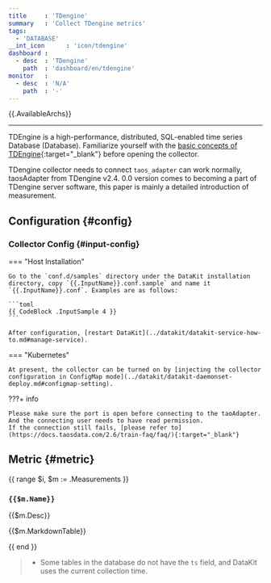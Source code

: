 ```yaml
---
title     : 'TDengine'
summary   : 'Collect TDengine metrics'
tags:
  - 'DATABASE'
__int_icon      : 'icon/tdengine'
dashboard :
  - desc  : 'TDengine'
    path  : 'dashboard/en/tdengine'
monitor   :
  - desc  : 'N/A'
    path  : '-'
---
```



{{.AvailableArchs}}

---

TDEngine is a high-performance, distributed, SQL-enabled time series Database (Database). Familiarize yourself with the [basic concepts of TDEngine](https://docs.taosdata.com/concept/){:target="_blank"} before opening the collector.

TDengine collector needs to connect `taos_adapter` can work normally, taosAdapter from TDengine v2.4. 0.0 version comes to becoming a part of TDengine server software, this paper is mainly a detailed introduction of measurement.

## Configuration  {#config}

<!-- markdownlint-disable MD046 -->
### Collector Config {#input-config}

=== "Host Installation"

    Go to the `conf.d/samples` directory under the DataKit installation directory, copy `{{.InputName}}.conf.sample` and name it `{{.InputName}}.conf`. Examples are as follows:
    
    ```toml
    {{ CodeBlock .InputSample 4 }}
    ```
    
    After configuration, [restart DataKit](../datakit/datakit-service-how-to.md#manage-service).

=== "Kubernetes"

    At present, the collector can be turned on by [injecting the collector configuration in ConfigMap mode](../datakit/datakit-daemonset-deploy.md#configmap-setting).
<!-- markdownlint-enable -->

<!-- markdownlint-disable MD046 -->
???+ info

    Please make sure the port is open before connecting to the taoAdapter. And the connecting user needs to have read permission.
    If the connection still fails, [please refer to](https://docs.taosdata.com/2.6/train-faq/faq/){:target="_blank"}
<!-- markdownlint-enable -->

## Metric {#metric}

{{ range $i, $m := .Measurements }}

### `{{$m.Name}}`

{{$m.Desc}}

{{$m.MarkdownTable}}

{{ end }}

> - Some tables in the database do not have the `ts` field, and DataKit uses the current collection time.
